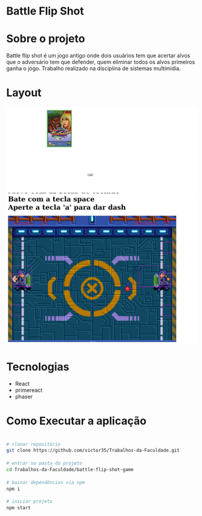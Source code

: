 # Battle Flip Shot

# Sobre o projeto

Battle flip shot é um jogo antigo onde dois usuários tem que acertar alvos que o adversário tem que defender, quem eliminar todos os alvos primeiros ganha o jogo.
Trabalho realizado na disciplina de sistemas multímidia.

# Layout
![Tela 1](https://github.com/victor35/Trabalhos-da-Faculdade/blob/main/assets/game-sistemas-multimidias-tela1.png)
![Tela 2](https://github.com/victor35/Trabalhos-da-Faculdade/blob/main/assets/game-sistemas-multimidias-tela2.png)

# Tecnologias
- React
- primereact
- phaser

# Como Executar a aplicação
```bash

# clonar repositório
git clone https://github.com/victor35/Trabalhos-da-Faculdade.git

# entrar na pasta do projeto
cd Trabalhos-da-Faculdade/battle-flip-shot-game

# baixar dependências via npm
npm i

# iniciar projeto
npm start

```
